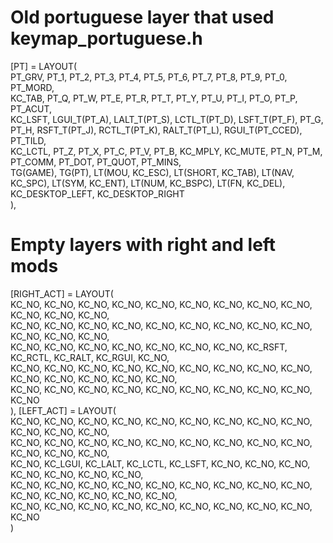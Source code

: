 # Old portuguese layer that used keymap_portuguese.h


[PT] = LAYOUT( \
  PT_GRV,  PT_1,         PT_2,         PT_3,         PT_4,         PT_5,                       PT_6, PT_7,         PT_8,         PT_9,         PT_0,            PT_MORD, \
  KC_TAB,  PT_Q,         PT_W,         PT_E,         PT_R,         PT_T,                       PT_Y, PT_U,         PT_I,         PT_O,         PT_P,            PT_ACUT, \
  KC_LSFT, LGUI_T(PT_A), LALT_T(PT_S), LCTL_T(PT_D), LSFT_T(PT_F), PT_G,                       PT_H, RSFT_T(PT_J), RCTL_T(PT_K), RALT_T(PT_L), RGUI_T(PT_CCED), PT_TILD, \
  KC_LCTL, PT_Z,         PT_X,         PT_C,         PT_V,         PT_B, KC_MPLY,     KC_MUTE, PT_N, PT_M,         PT_COMM,      PT_DOT,       PT_QUOT,         PT_MINS, \
           TG(GAME), TG(PT), LT(MOU, KC_ESC), LT(SHORT, KC_TAB), LT(NAV, KC_SPC),     LT(SYM, KC_ENT), LT(NUM, KC_BSPC), LT(FN, KC_DEL), KC_DESKTOP_LEFT, KC_DESKTOP_RIGHT \
),


# Empty layers with right and left mods

[RIGHT_ACT] = LAYOUT( \
  KC_NO, KC_NO, KC_NO, KC_NO, KC_NO, KC_NO,                      KC_NO, KC_NO,   KC_NO,   KC_NO,   KC_NO,   KC_NO, \
  KC_NO, KC_NO, KC_NO, KC_NO, KC_NO, KC_NO,                      KC_NO, KC_NO,   KC_NO,   KC_NO,   KC_NO,   KC_NO, \
  KC_NO, KC_NO, KC_NO, KC_NO, KC_NO, KC_NO,                      KC_NO, KC_RSFT, KC_RCTL, KC_RALT, KC_RGUI, KC_NO, \
  KC_NO, KC_NO, KC_NO, KC_NO, KC_NO, KC_NO, KC_NO,        KC_NO, KC_NO, KC_NO,   KC_NO,   KC_NO,   KC_NO,   KC_NO, \
                KC_NO, KC_NO, KC_NO, KC_NO, KC_NO,        KC_NO, KC_NO, KC_NO, KC_NO, KC_NO \
),
[LEFT_ACT] = LAYOUT( \
  KC_NO, KC_NO,   KC_NO,   KC_NO,   KC_NO,   KC_NO,                      KC_NO, KC_NO, KC_NO, KC_NO, KC_NO, KC_NO, \
  KC_NO, KC_NO,   KC_NO,   KC_NO,   KC_NO,   KC_NO,                      KC_NO, KC_NO, KC_NO, KC_NO, KC_NO, KC_NO, \
  KC_NO, KC_LGUI, KC_LALT, KC_LCTL, KC_LSFT, KC_NO,                      KC_NO, KC_NO, KC_NO, KC_NO, KC_NO, KC_NO, \
  KC_NO, KC_NO,   KC_NO,   KC_NO,   KC_NO,   KC_NO, KC_NO,        KC_NO, KC_NO, KC_NO, KC_NO, KC_NO, KC_NO, KC_NO, \
                        KC_NO, KC_NO, KC_NO, KC_NO, KC_NO,        KC_NO, KC_NO, KC_NO, KC_NO, KC_NO \
)